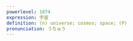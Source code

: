 ```yaml
---
powerlevel: 1874
expression: 宇宙
definition: (n) universe; cosmos; space; (P)
pronunciation: うちゅう
---
```

